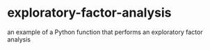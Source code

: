 # exploratory-factor-analysis
an example of a Python function that performs an exploratory factor analysis
